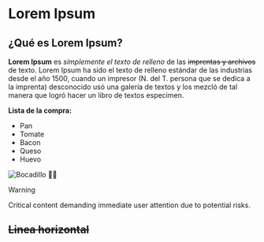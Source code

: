 # Lorem Ipsum
## ¿Qué es Lorem Ipsum?
**Lorem Ipsum** es *simplemente el texto de relleno* de las ~~imprentas y archivos~~ de texto. Lorem Ipsum ha sido el texto de relleno estándar de las industrias desde el año 1500, cuando un impresor (N. del T. persona que se dedica a la imprenta) desconocido usó una galería de textos y los mezcló de tal manera que logró hacer un libro de textos especimen.

**Lista de la compra:**
- Pan
- Tomate
- Bacon
- Queso
- Huevo

![Bocadillo](https://gastronomiaycia.republica.com/wp-content/photos/bocata_sobraquesojamo6.jpg)
🥖🥓
>[!WARNING]
>Critical content demanding immediate user attention due to potential risks.

~~Linea horizontal~~
---
